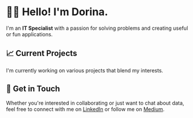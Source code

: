 # 🖖🏻 Hello! I'm Dorina.

I'm an **IT Specialist** with a passion for solving problems and creating useful or fun applications.

## 📈 Current Projects
I'm currently working on various projects that blend my interests.

## 🌟 Get in Touch
Whether you're interested in collaborating or just want to chat about data, feel free to connect with me on [LinkedIn](https://linkedin.com/in/dorinanyari) or follow me on [Medium](https://medium.com/@nyaridorina).
